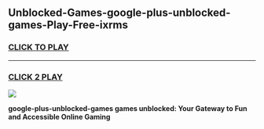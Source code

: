 
## Unblocked-Games-google-plus-unblocked-games-Play-Free-ixrms
<h3>
<a href="https://premium76.site?title=google-plus-unblocked-games&ref=10A">CLICK TO PLAY</a></h3>
<hr>

<h3>
<a href="https://premium76.site?title=google-plus-unblocked-games&ref=10A">CLICK 2 PLAY</a>
  
</h3>

<a href="https://premium76.site?title=google-plus-unblocked-games&ref=10A"><img src="https://clearcache.store/games.png"></a>


**google-plus-unblocked-games games unblocked: Your Gateway to Fun and Accessible Online Gaming**
